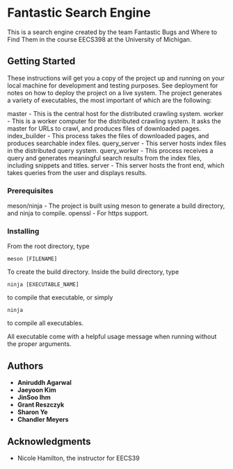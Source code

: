 # Fantastic Search Engine

This is a search engine created by the team Fantastic Bugs and Where to Find Them in the course EECS398 at the University of Michigan.

## Getting Started

These instructions will get you a copy of the project up and running on your local machine for development and testing purposes. See deployment for notes on how to deploy the project on a live system.
The project generates a variety of executables, the most important of which are the following:

master - This is the central host for the distributed crawling system.
worker - This is a worker computer for the distributed crawling system. It asks the master for URLs to crawl, and produces files of downloaded pages.
index_builder - This process takes the files of downloaded pages, and produces searchable index files.
query_server - This server hosts index files in the distributed query system.
query_worker - This process receives a query and generates meaningful search results from the index files, including snippets and titles.
server - This server hosts the front end, which takes queries from the user and displays results.

### Prerequisites

meson/ninja - The project is built using meson to generate a build directory, and ninja to compile.
openssl - For https support.

### Installing

From the root directory, type 
<pre lang="no-highlight"><code>meson [FILENAME]
</code></pre>
To create the build directory. Inside the build directory, type
<pre lang="no-highlight"><code>ninja [EXECUTABLE_NAME]
</code></pre>
to compile that executable, or simply
<pre lang="no-highlight"><code>ninja
</code></pre>
to compile all executables.

All executable come with a helpful usage message when running without the proper arguments.

## Authors

* **Aniruddh Agarwal**
* **Jaeyoon Kim**
* **JinSoo Ihm**
* **Grant Reszczyk**
* **Sharon Ye**
* **Chandler Meyers**

## Acknowledgments

* Nicole Hamilton, the instructor for EECS39


